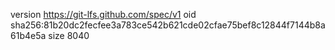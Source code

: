version https://git-lfs.github.com/spec/v1
oid sha256:81b20dc2fecfee3a783ce542b621cde02cfae75bef8c12844f7144b8a61b4e5a
size 8040

